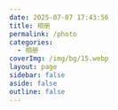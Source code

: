 ```yaml
---
date: 2025-07-07 17:43:56
title: 相册
permalink: /photo
categories:
  - 相册
coverImg: /img/bg/15.webp
layout: page
sidebar: false
aside: false
outline: false
---
```


<PhotoAlbum />
